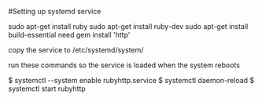 #Setting up systemd service

sudo apt-get install ruby
sudo apt-get install ruby-dev
sudo apt-get install build-essential
need gem install 'http'

copy the service to /etc/systemd/system/

run these commands so the service is loaded when the system reboots

$ systemctl --system enable rubyhttp.service
$ systemctl daemon-reload
$ systemctl start rubyhttp

